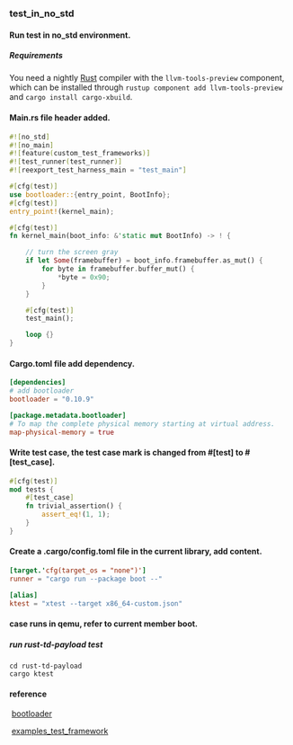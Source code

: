 ### test_in_no_std



#### Run test in no_std environment.

##### Requirements

You need a nightly [Rust](https://www.rust-lang.org/) compiler with the `llvm-tools-preview` component, which can be installed through `rustup component add llvm-tools-preview` and `cargo install cargo-xbuild`.

#### Main.rs file header added.

```rust
#![no_std]
#![no_main]
#![feature(custom_test_frameworks)]
#![test_runner(test_runner)]
#![reexport_test_harness_main = "test_main"]

#[cfg(test)]
use bootloader::{entry_point, BootInfo};
#[cfg(test)]
entry_point!(kernel_main);

#[cfg(test)]
fn kernel_main(boot_info: &'static mut BootInfo) -> ! {

    // turn the screen gray
    if let Some(framebuffer) = boot_info.framebuffer.as_mut() {
        for byte in framebuffer.buffer_mut() {
            *byte = 0x90;
        }
    }

    #[cfg(test)]
    test_main();

    loop {}
}
```



#### Cargo.toml  file add dependency.

```toml
[dependencies]
# add bootloader
bootloader = "0.10.9"

[package.metadata.bootloader]
# To map the complete physical memory starting at virtual address.
map-physical-memory = true
```



#### Write test case, the test case mark is changed from #[test] to #[test_case].

```rust
#[cfg(test)]
mod tests {
    #[test_case]
    fn trivial_assertion() {
        assert_eq!(1, 1);
    }
}
```



#### Create a .cargo/config.toml file in the current library, add content.

```toml
[target.'cfg(target_os = "none")']
runner = "cargo run --package boot --"

[alias]
ktest = "xtest --target x86_64-custom.json"

```



#### case runs in qemu,  refer to current member boot.

##### run rust-td-payload test

```
cd rust-td-payload
cargo ktest
```



#### reference

​	[bootloader](https://github.com/rust-osdev/bootloader)

​	[examples_test_framework](https://github.com/rust-osdev/bootloader/tree/main/examples/test_framework)
